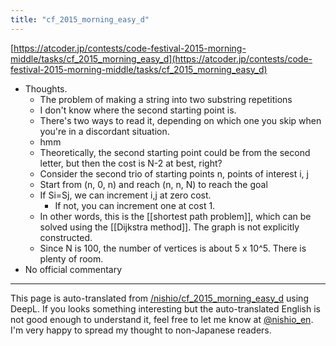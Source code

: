 ```yaml
---
title: "cf_2015_morning_easy_d"
---
```


[https://atcoder.jp/contests/code-festival-2015-morning-middle/tasks/cf_2015_morning_easy_d](https://atcoder.jp/contests/code-festival-2015-morning-middle/tasks/cf_2015_morning_easy_d)
- Thoughts.
    - The problem of making a string into two substring repetitions
    - I don't know where the second starting point is.
    - There's two ways to read it, depending on which one you skip when you're in a discordant situation.
    - hmm
    - Theoretically, the second starting point could be from the second letter, but then the cost is N-2 at best, right?
    - Consider the second trio of starting points n, points of interest i, j
    - Start from (n, 0, n) and reach (n, n, N) to reach the goal
    - If Si=Sj, we can increment i,j at zero cost.
        - If not, you can increment one at cost 1.
    - In other words, this is the [[shortest path problem]], which can be solved using the [[Dijkstra method]]. The graph is not explicitly constructed.
    - Since N is 100, the number of vertices is about 5 x 10^5. There is plenty of room.
- No official commentary

---
This page is auto-translated from [/nishio/cf_2015_morning_easy_d](https://scrapbox.io/nishio/cf_2015_morning_easy_d) using DeepL. If you looks something interesting but the auto-translated English is not good enough to understand it, feel free to let me know at [@nishio_en](https://twitter.com/nishio_en). I'm very happy to spread my thought to non-Japanese readers.